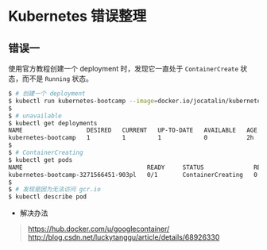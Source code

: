 # Kubernetes 错误整理

## 错误一

使用官方教程创建一个 deployment 时，发现它一直处于 `ContainerCreate` 状态，而不是 `Running` 状态。

```bash
$ # 创建一个 deployment
$ kubectl run kubernetes-bootcamp --image=docker.io/jocatalin/kubernetes-bootcamp:v1 --port=8080
$
$ # unavailable
$ kubectl get deployments
NAME                  DESIRED   CURRENT   UP-TO-DATE   AVAILABLE   AGE
kubernetes-bootcamp   1         1         1            0           2h
$
$ # ContainerCreating
$ kubectl get pods
NAME                                   READY     STATUS              RESTARTS   AGE
kubernetes-bootcamp-3271566451-903pl   0/1       ContainerCreating   0          2h
$
$ # 发现是因为无法访问 gcr.io
$ kubectl describe pod
```

* 解决办法

> https://hub.docker.com/u/googlecontainer/
> http://blog.csdn.net/luckytanggu/article/details/68926330